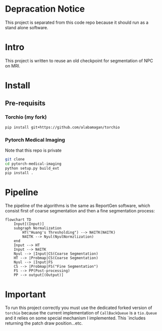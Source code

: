 # Depracation Notice

This project is separated from this code repo because it should run as a stand alone software.

# Intro

This project is written to reuse an old checkpoint for segmentation of NPC on MRI. 

# Install

## Pre-requisits

### Torchio (my fork)

```bash
pip install git+https://github.com/alabamagan/torchio
```

### Pytorch  Medical Imaging

Note that this repo is private 

```bash
git clone 
cd pytorch-medical-imaging
python setup.py build_ext 
pip install .
```

# Pipeline

The pipeline of the algorithms is the same as ReportGen software, which consist first of coarse segmentation and then a fine segmentation process:

```mermaid
flowchart TD
    Input[(Input)]
    subgraph Normalization 
        HT("Huang's Thresholding") --> N4ITK(N4ITK)
        N4ITK --> Nyul(NyulNormzlization)
    end
    Input --> HT
    Input --> N4ITK
    Nyul --> |Input|CS(Coarse Segmentation)
    HT --> |Probmap|CS(Coarse Segmentation)
    Nyul --> |Input|FS
    CS --> |Probmap|FS("Fine Segmentation")
    FS --> PP(Post-processing)
    PP --> output[(Output)]

```

# Important

To run this project correctly you must use the dedicated forked version of `torchio` because the current implementation of `CallBackQueue` is a `tio.Queue` and it relies on some special mechanism I implemented. This `includes returning the patch draw position...etc. 